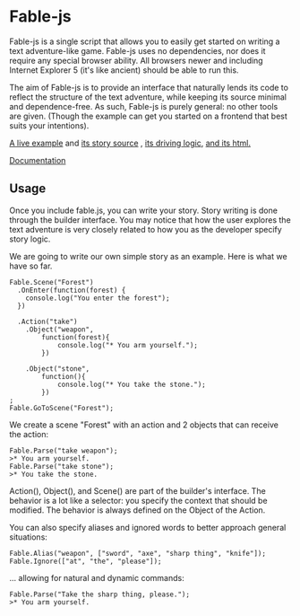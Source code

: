 Fable-js
========

Fable-js is a single script that allows you to easily get started on writing a 
text adventure-like game. Fable-js uses no dependencies, nor does it require any
special browser ability. All browsers newer and including Internet Explorer 5 (it's like ancient)
should be able to run this.

The aim of Fable-js is to provide an interface that naturally lends 
its code to reflect the structure of the text adventure, while keeping its source minimal and dependence-free.
As such, Fable-js is purely general: no other tools are given. (Though the example can get you started on a 
frontend that best suits your intentions).


[A live example](https://jcorks.github.io/fable-js/) and [its story source](https://jcorks.github.io/fable-js/story.js) 
, [its driving logic](https://jcorks.github.io/fable-js/frontend-logic.js), [and its html.](https://jcorks.github.io/fable-js/index.html)

[Documentation](https://jcorks.github.io/fable-js/docs/html/namespaceFableJS.html)



Usage
-----

Once you include fable.js, you can write your story. Story writing 
is done through the builder interface. You may notice that how the user 
explores the text adventure is very closely related to how you as the developer 
specify story logic. 

We are going to write our own simple story as an example.
Here is what we have so far.


    Fable.Scene("Forest")
      .OnEnter(function(forest) {
        console.log("You enter the forest");
      })
        
      .Action("take")
        .Object("weapon", 
            function(forest){
                console.log("* You arm yourself.");
            })
        
        .Object("stone",
            function(){
                console.log("* You take the stone.");
            })
    ;
    Fable.GoToScene("Forest");


We create a scene "Forest" with an action and 2 objects that can receive the action:

    Fable.Parse("take weapon"); 
    >* You arm yourself.
    Fable.Parse("take stone");
    >* You take the stone.
    



Action(), Object(), and Scene() are part of the builder's interface. The behavior 
is a lot like a selector: you specify the context that should be modified. The behavior is 
always defined on the Object of the Action.

You can also specify aliases and ignored words to better approach general situations:

    Fable.Alias("weapon", ["sword", "axe", "sharp thing", "knife"]);
    Fable.Ignore(["at", "the", "please"]);

... allowing for natural and dynamic commands:

    Fable.Parse("Take the sharp thing, please.");
    >* You arm yourself.


